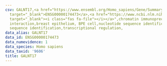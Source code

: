 ```yaml
---
csv: GALNT17,<a href="https://www.ensembl.org/Homo_sapiens/Gene/Summary?db=core;g=ENSG00000174473"
  target="_blank">ENSG00000174473</a>,<a href="https://www.ncbi.nlm.nih.gov/pubmed/22863008"
  target="_blank"><i class="fas fa-file"></i></a>",chromatin immunoprecipitation assay,direct
  interaction,breast epithelium, BPE cell,nucleotide sequence identification,nucleotide
  sequence identification,transcriptional regulation,
data_alias: GALNT17
data_id: ENSG00000174473
data_numevidence: 1
data_species: Homo sapiens
data_taxid: '9606'
title: GALNT17
---
```

